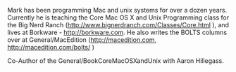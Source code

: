 


Mark has been programming Mac and unix systems for over a dozen years.  Currently he is teaching the Core Mac OS X and Unix Programming class for the Big Nerd Ranch (http://www.bignerdranch.com/Classes/Core.html ), and lives at Borkware - http://borkware.com.  He also writes the BOLTS columns over at General/MacEdition (http://macedition.com, http://macedition.com/bolts/ )

Co-Author of the General/BookCoreMacOSXandUnix with Aaron Hillegass.